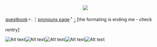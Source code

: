  
<center>
   <img src="https://media.discordapp.net/attachments/706801955845963799/1216463559689764948/Untitled331_20240310211146.png?ex=66007af9&is=65ee05f9&hm=ac9dc1b53ede47df1aae551e757b718dcb89bc34d3b4d194ccfd403d009d10b0&=&format=webp&quality=lossless&width=437&height=437">
   </center>
<p align="center">
  
[guestbook](https://sentient-fool.123guestbook.com/)✧. ┊ [pronouns page](https://en.pronouns.page/@junes.fool)·˚ ༘ [the formating is ending me - check rentry]
   </p>

 ![Alt text](https://stampscollection.carrd.co/assets/images/gallery03/3e11b124.png?v=dee451ae)![Alt text](https://y2k.neocities.org/stamps/tumblr_inline_pe6m1eOJzH1v11djx_1280.png)![Alt text](https://y2k.neocities.org/stamps/tumblr_inline_okvwdjW9Rs1rv0j40_500.jpg)![Alt text](https://paleking.carrd.co/assets/images/gallery18/411e1bea.png?v26071698921061)![Alt text](https://images-wixmp-ed30a86b8c4ca887773594c2.wixmp.com/f/1e2a09b0-15ec-497a-b874-d927b6a5e6ba/dfpgmgz-a943eb2f-284f-40c5-9552-8b25be30c8ba.png?token=eyJ0eXAiOiJKV1QiLCJhbGciOiJIUzI1NiJ9.eyJzdWIiOiJ1cm46YXBwOjdlMGQxODg5ODIyNjQzNzNhNWYwZDQxNWVhMGQyNmUwIiwiaXNzIjoidXJuOmFwcDo3ZTBkMTg4OTgyMjY0MzczYTVmMGQ0MTVlYTBkMjZlMCIsIm9iaiI6W1t7InBhdGgiOiJcL2ZcLzFlMmEwOWIwLTE1ZWMtNDk3YS1iODc0LWQ5MjdiNmE1ZTZiYVwvZGZwZ21nei1hOTQzZWIyZi0yODRmLTQwYzUtOTU1Mi04YjI1YmUzMGM4YmEucG5nIn1dXSwiYXVkIjpbInVybjpzZXJ2aWNlOmZpbGUuZG93bmxvYWQiXX0.Tcglu0SmlSiQcmMpudqlETyb4udAYxIYR3itxZjYxWQ)
